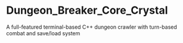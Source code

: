 # Dungeon_Breaker_Core_Crystal
A full-featured terminal-based C++ dungeon crawler with turn-based combat and save/load system
